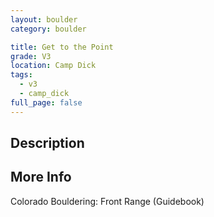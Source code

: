 ```yaml
---
layout: boulder
category: boulder

title: Get to the Point
grade: V3
location: Camp Dick
tags:
  - v3
  - camp_dick
full_page: false
---
```


## Description


## More Info
Colorado Bouldering: Front Range (Guidebook)
